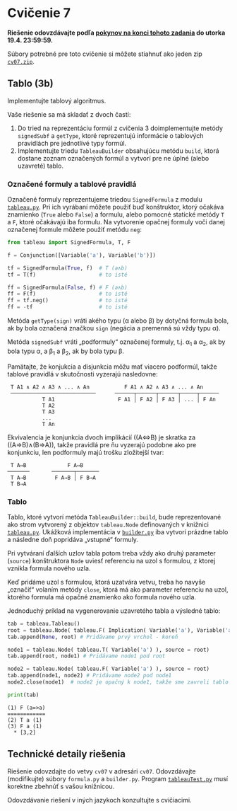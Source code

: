 Cvičenie 7
==========

**Riešenie odovzdávajte podľa
[pokynov na konci tohoto zadania](#technické-detaily-riešenia)
do utorka 19.4. 23:59:59.**


Súbory potrebné pre toto cvičenie si môžete stiahnuť ako jeden zip
[`cv07.zip`](https://github.com/FMFI-UK-1-AIN-412/lpi/archive/cv07.zip).

Tablo (3b)
------------------

Implementujte tablový algoritmus.

Vaše riešenie sa má skladať z dvoch častí:

1. Do tried na reprezentáciu formúl z cvičenia 3 doimplementujte
   metódy `signedSubf` a `getType`, ktoré reprezentujú informácie
   o tablových pravidlách pre jednotlivé typy formúl.
2. Implementujte triedu `TableauBuilder` obsahujúcu metódu `build`,
   ktorá dostane zoznam označených formúl a vytvorí pre ne úplné (alebo
   uzavreté) tablo.

### Označené formuly a tablové pravidlá

Označené formuly reprezentujeme triedou `SignedFormula` z modulu
[`tableau.py`](tableau.py). Pri ich vyrábaní môžete použiť buď konštruktor,
ktorý očakáva znamienko (`True` alebo `False`) a formulu, alebo pomocné statické
metódy `T` a `F`, ktoré očakávajú iba formulu. Na vytvorenie opačnej formuly
voči danej označenej formule môžete použiť metódu `neg`:

```python
from tableau import SignedFormula, T, F

f = Conjunction([Variable('a'), Variable('b')])

tf = SignedFormula(True, f)  # T (a∧b)
tf = T(f)                    # to isté

ff = SignedFormula(False, f) # F (a∧b)
ff = F(f)                    # to isté
ff = tf.neg()                # to isté
ff = -tf                     # to isté
```

Metóda `getType(sign)` vráti akého typu (&alpha; alebo &beta;) by dotyčná
formula bola, ak by bola označená značkou `sign` (negácia a premenná sú vždy
typu &alpha;).

Metóda `signedSubf` vráti „podformuly“ označenej formuly,
t.j. &alpha;<sub>1</sub> a &alpha;<sub>2</sub>, ak by bola typu &alpha;,
a &beta;<sub>1</sub> a &beta;<sub>2</sub>, ak by bola typu &beta;.

Pamätajte, že konjukcia a disjunkcia môžu mať viacero podformúl, takže
tablové pravidlá v skutočnosti vyzerajú nasledovne:

```
 T A1 ∧ A2 ∧ A3 ∧ ... ∧ An           F A1 ∧ A2 ∧ A3 ∧ ... ∧ An
 ───────────────────────────      ──────┬──────┬──────┬─────┬──────
           T A1                    F A1 │ F A2 │ F A3 │ ... │ F An
           T A2
           T A3
           ...
           T An
```
Ekvivalencia je konjunkcia dvoch implikácií ((A⇔B) je skratka za
((A⇒B)∧(B⇒A)), takže pravidlá pre ňu vyzerajú podobne ako pre konjunkciu, len
podformuly majú trošku zložitejší tvar:

```
 T A⇔B             F A⇔B
───────       ───────┬───────
 T A⇒B         F A⇒B │ F B⇒A
 T B⇒A
```

### Tablo

Tablo, ktoré vytvorí metóda `TableauBuilder::build`, bude reprezentované ako
strom vytvorený z objektov `tableau.Node` definovaných v knižnici
[`tableau.py`](tableau.py). Ukážková implementácia v [`builder.py`](builder.py)
iba vytvorí prázdne tablo a následne doň popridáva „vstupné“ formuly.

Pri vytváraní ďalších uzlov tabla potom treba vždy ako druhý parameter  (`source`) konštruktora
`Node` uviesť referenciu na uzol s formulou, z ktorej vznikla formula nového uzla.

Keď pridáme uzol s formulou, ktorá uzatvára vetvu, treba ho navyše „označiť“ volaním metódy
`close`, ktorá má ako parameter referenciu na uzol, ktorého formula má
opačné znamienko ako formula nového uzla.

Jednoduchý príklad na vygenerovanie uzavretého tabla a výsledné tablo:

```python
tab = tableau.Tableau()
root = tableau.Node( tableau.F( Implication( Variable('a'), Variable('a') ) ) )
tab.append(None, root) # Pridávame prvý vrchol - koreň

node1 = tableau.Node( tableau.T( Variable('a') ), source = root)
tab.append(root, node1) # Pridávame node1 pod root

node2 = tableau.Node( tableau.F( Variable('a') ), source = root)
tab.append(node1, node2) # Pridávame node2 pod node1
node2.close(node1)  # node2 je opačný k node1, takže sme zavreli tablo

print(tab)
```

```
(1) F (a=>a)
============
(2) T a (1) 
(3) F a (1) 
  * [3,2]   
```

## Technické detaily riešenia

Riešenie odovzdajte do vetvy `cv07` v adresári `cv07`.  Odovzdávajte
(modifikujte) súbory `formula.py` a `builder.py`.  Program
[`tableauTest.py`](tableauTest.py) musí korektne zbehnúť s vašou knižnicou.

Odovzdávanie riešení v iných jazykoch konzultujte s cvičiacimi.
